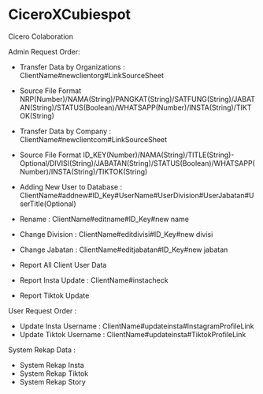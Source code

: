 # CiceroXCubiespot
Cicero Colaboration

Admin Request Order:

- Transfer Data by Organizations : ClientName#newclientorg#LinkSourceSheet
- Source File Format NRP(Number)/NAMA(String)/PANGKAT(String)/SATFUNG(String)/JABATAN(String)/STATUS(Boolean)/WHATSAPP(Number)/INSTA(String)/TIKTOK(String)

- Transfer Data by Company : ClientName#newclientcom#LinkSourceSheet
- Source File Format ID_KEY(Number)/NAMA(String)/TITLE(String)- Optional/DIVISI(String)/JABATAN(String)/STATUS(Boolean)/WHATSAPP(Number)/INSTA(String)/TIKTOK(String)

- Adding New User to Database : ClientName#addnew#ID_Key#UserName#UserDivision#UserJabatan#UserTitle(Optional)
- Rename : ClientName#editname#ID_Key#new name
- Change Division : ClientName#editdivisi#ID_Key#new divisi
- Change Jabatan : ClientName#editjabatan#ID_Key#new jabatan
- Report All Client User Data
- Report Insta Update : ClientName#instacheck
- Report Tiktok Update

User Request Order :

- Update Insta Username : ClientName#updateinsta#InstagramProfileLink
- Update Tiktok Username : ClientName#updateinsta#TiktokProfileLink

System Rekap Data :

- System Rekap Insta
- System Rekap Tiktok
- System Rekap Story
